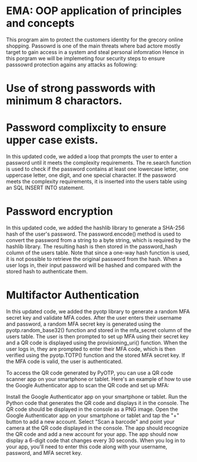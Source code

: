 # EMA: OOP application of principles and concepts

This program aim to protect the customers identity for the grecory online shopping. 
Passowrd is one of the main threats where bad actore mostly target to gain access in a system and steal personal infomration Hence in this porgram we will be implemeting four security steps to ensure passsowrd protection agains any attacks as following:

# Use of strong passwords with minimum 8 charactors. 



# Password complixcity to ensure upper case exists. 

In this updated code, we added a loop that prompts the user to enter a password until it meets the complexity requirements. The re.search function is used to check if the password contains at least one lowercase letter, one uppercase letter, one digit, and one special character. If the password meets the complexity requirements, it is inserted into the users table using an SQL INSERT INTO statement.

# Password encryption 

In this updated code, we added the hashlib library to generate a SHA-256 hash of the user's password. The password.encode() method is used to convert the password from a string to a byte string, which is required by the hashlib library. The resulting hash is then stored in the password_hash column of the users table. Note that since a one-way hash function is used, it is not possible to retrieve the original password from the hash. When a user logs in, their input password will be hashed and compared with the stored hash to authenticate them.

# Multifactor Authentication
In this updated code, we added the pyotp library to generate a random MFA secret key and validate MFA codes. After the user enters their username and password, a random MFA secret key is generated using the pyotp.random_base32() function and stored in the mfa_secret column of the users table. The user is then prompted to set up MFA using their secret key and a QR code is displayed using the provisioning_uri() function. When the user logs in, they are prompted to enter their MFA code, which is then verified using the pyotp.TOTP() function and the stored MFA secret key. If the MFA code is valid, the user is authenticated.

To access the QR code generated by PyOTP, you can use a QR code scanner app on your smartphone or tablet. Here's an example of how to use the Google Authenticator app to scan the QR code and set up MFA:

Install the Google Authenticator app on your smartphone or tablet.
Run the Python code that generates the QR code and displays it in the console. The QR code should be displayed in the console as a PNG image.
Open the Google Authenticator app on your smartphone or tablet and tap the "+" button to add a new account.
Select "Scan a barcode" and point your camera at the QR code displayed in the console. The app should recognize the QR code and add a new account for your app.
The app should now display a 6-digit code that changes every 30 seconds. When you log in to your app, you'll need to enter this code along with your username, password, and MFA secret key.
